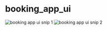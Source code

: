 # booking_app_ui

![booking app ui snip 1](https://user-images.githubusercontent.com/46129169/148406750-22b0ff62-8100-4d6f-afb0-fa269c4ef62e.png)
![booking app ui snip 2](https://user-images.githubusercontent.com/46129169/148406768-7458ae7f-edc8-4359-a24d-9b310a1cbb9c.png)


